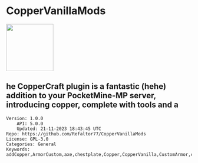# CopperVanillaMods
<img src="https://raw.githubusercontent.com/Refaltor77/CopperVanillaMods/7e3c29398558251bef55d0c36e64d9574ab2d5df/resources/pack_copper/copper_sword.png" width="128" height="128" />

## he CopperCraft plugin is a fantastic (hehe) addition to your PocketMine-MP server, introducing copper, complete with tools and a
```properties
Version: 1.0.0
    API: 5.0.0
    Updated: 21-11-2023 18:43:45 UTC
Repo: https://github.com/Refaltor77/CopperVanillaMods
License: GPL-3.0
Categories: General
Keywords: addCopper,ArmorCustom,axe,chestplate,Copper,CopperVanilla,CustomArmor,customItem,CustomTools,helmet,pickaxe,recipes,shovel,tools,Vanilla
```